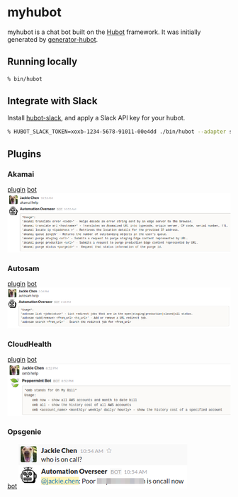 # myhubot

myhubot is a chat bot built on the [Hubot](https://hubot.github.com/) framework. It was initially generated by [generator-hubot](https://github.com/github/generator-hubot).

## Running locally
```bash
% bin/hubot
```

## Integrate with Slack
Install [hubot-slack](https://github.com/slackhq/hubot-slack/blob/master/README.md), and apply a Slack API key for your hubot.
```bash
% HUBOT_SLACK_TOKEN=xoxb-1234-5678-91011-00e4dd ./bin/hubot --adapter slack
```
## Plugins
### Akamai 
[plugin](lib/akamai.js)
[bot](scripts/akamai.js)
![akamai](sample/akamai.png)

### Autosam
[plugin](lib/autosam.js)
[bot](scripts/autosam.js)
![autosam](sample/autosam.png)

### CloudHealth
[plugin](lib/omb.js)
[bot](scripts/omb.js)
![cloudhealth](sample/cloudhealth.png)

### Opsgenie
[bot](scripts/opsgenie.coffee)
![opsgenie](sample/opsgenie.png)



